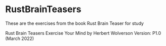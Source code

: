 # RustBrainTeasers
These are the exercises from the book Rust Brain Teaser for study

Rust Brain Teasers
Exercise Your Mind
by Herbert Wolverson
Version: P1.0 (March 2022)
